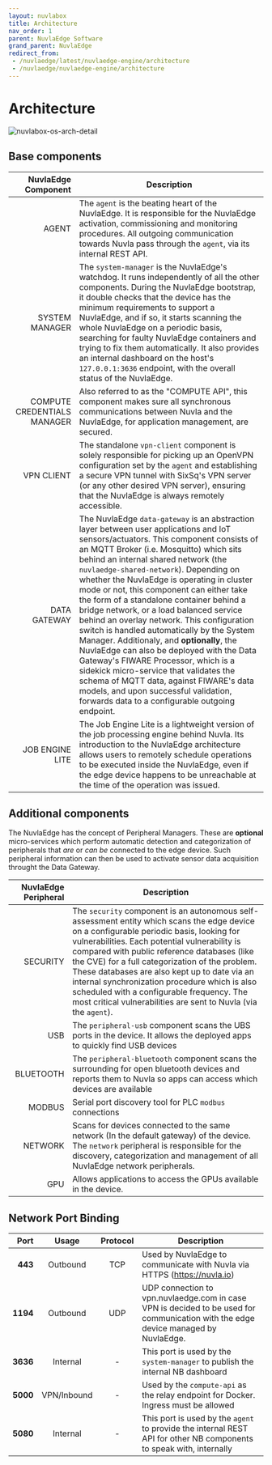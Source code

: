 ```yaml
---
layout: nuvlabox
title: Architecture
nav_order: 1
parent: NuvlaEdge Software
grand_parent: NuvlaEdge
redirect_from:
 - /nuvlaedge/latest/nuvlaedge-engine/architecture
 - /nuvlaedge/nuvlaedge-engine/architecture
---
```


Architecture
========

![nuvlabox-os-arch-detail](/assets/img/nuvlaedge-engine-arch-v1.png)

## Base components

| NuvlaEdge Component 	| Description 	|
|-:	|-	|
| AGENT 	| The `agent` is the beating heart of the NuvlaEdge. It is responsible for the NuvlaEdge activation, commissioning and monitoring procedures. All outgoing communication towards Nuvla pass through the `agent`, via its internal REST API.	|
| SYSTEM MANAGER 	| The `system-manager` is the NuvlaEdge's watchdog. It runs independently of all the other components. During the NuvlaEdge bootstrap, it double checks that the device has the minimum requirements to support a NuvlaEdge, and if so, it starts scanning the whole NuvlaEdge on a periodic basis, searching for faulty NuvlaEdge containers and trying to fix them automatically. It also provides an internal dashboard on the host's `127.0.0.1:3636` endpoint, with the overall status of the NuvlaEdge. |
| COMPUTE CREDENTIALS MANAGER | Also referred to as the "COMPUTE API", this component makes sure all synchronous communications between Nuvla and the NuvlaEdge, for application management, are secured. | 
| VPN CLIENT 	| The standalone `vpn-client` component is solely responsible for picking up an OpenVPN configuration set by the `agent` and establishing a secure VPN tunnel with SixSq's VPN server (or any other desired VPN server), ensuring that the NuvlaEdge is always remotely accessible. |
| DATA GATEWAY 	| The NuvlaEdge `data-gateway` is an abstraction layer between user applications and IoT sensors/actuators. This component consists of an MQTT Broker (i.e. Mosquitto) which sits behind an internal shared network (the `nuvlaedge-shared-network`). Depending on whether the NuvlaEdge is operating in cluster mode or not, this component can either take the form of a standalone container behind a bridge network, or a load balanced service behind an overlay network. This configuration switch is handled automatically by the System Manager. Additionaly, and **optionally**, the NuvlaEdge can also be deployed with the Data Gateway's FIWARE Processor, which is a sidekick micro-service that validates the schema of MQTT data, against FIWARE's data models, and upon successful validation, forwards data to a configurable outgoing endpoint. |
| JOB ENGINE LITE | The Job Engine Lite is a lightweight version of the job processing engine behind Nuvla. Its introduction to the NuvlaEdge architecture allows users to remotely schedule operations to be executed inside the NuvlaEdge, even if the edge device happens to be unreachable at the time of the operation was issued. |


## Additional components
The NuvlaEdge has the concept of Peripheral Managers. These are **optional** micro-services which perform automatic detection and categorization of peripherals that *are* or *can be* connected to the edge device. Such peripheral information can then be used to activate sensor data acquisition throught the Data Gateway.

| NuvlaEdge Peripheral 	| Description 	|
|-:	|-	|
| SECURITY  | The `security` component is an autonomous self-assessment entity which scans the edge device on a configurable periodic basis, looking for vulnerabilities. Each potential vulnerability is compared with public reference databases (like the CVE) for a full categorization of the problem. These databases are also kept up to date via an internal synchronization procedure which is also scheduled with a configurable frequency. The most critical vulnerabilities are sent to Nuvla (via the `agent`). |
| USB       | The `peripheral-usb` component scans the UBS ports in the device. It allows the deployed apps to quickly find USB devices |
| BLUETOOTH | The `peripheral-bluetooth` component scans the surrounding for open bluetooth devices and reports them to Nuvla so apps can access which devices are available |
| MODBUS | Serial port discovery tool for PLC `modbus` connections |
| NETWORK | Scans for devices connected to the same network (In the default gateway) of the device. The `network` peripheral is responsible for the discovery, categorization and management of all NuvlaEdge network peripherals. |
| GPU | Allows applications to access the GPUs available in the device. |


## Network Port Binding

|     Port |    Usage    | Protocol | Description                                                                                                                        |
|---------:|:-----------:|:--------:|------------------------------------------------------------------------------------------------------------------------------------|
|  **443** |  Outbound   |   TCP    | Used by NuvlaEdge to communicate with Nuvla via HTTPS (https://nuvla.io)                                                           | 
| **1194** |  Outbound   |   UDP    | UDP connection to vpn.nuvlaedge.com in case VPN is decided to be used for communication with the edge device managed by NuvlaEdge. |
| **3636** |  Internal   |    -     | This port is used by the `system-manager` to publish the internal NB dashboard                                                     |
| **5000** | VPN/Inbound |    -     | Used by the `compute-api` as the relay endpoint for Docker. Ingress must be allowed                                                |
| **5080** |  Internal   |    -     | This port is used by the `agent` to provide the internal REST API for other NB components to speak with, internally                |


